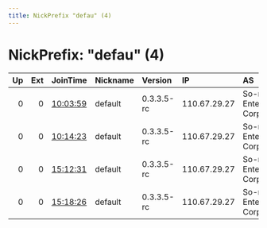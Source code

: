 ```yaml
---
title: NickPrefix "defau" (4)
---
```


# NickPrefix: "defau" (4)

|   Up |   Ext | JoinTime                                                                                            | Nickname   | Version    | IP           | AS                               | CC   |   ORp |   Dirp | OS      | Contact   |   eFamMembers |
|-----:|------:|:----------------------------------------------------------------------------------------------------|:-----------|:-----------|:-------------|:---------------------------------|:-----|------:|-------:|:--------|:----------|--------------:|
|    0 |     0 | [10:03:59](https://metrics.torproject.org/rs.html#details/7E97C411AB78E2342CD6F7522898B39E68CA11DD) | default    | 0.3.3.5-rc | 110.67.29.27 | So-net Entertainment Corporation | jp   | 21093 |      0 | Windows | None      |             1 |
|    0 |     0 | [10:14:23](https://metrics.torproject.org/rs.html#details/430460DBEFD7F206D684D16634127446917979A3) | default    | 0.3.3.5-rc | 110.67.29.27 | So-net Entertainment Corporation | jp   | 21093 |      0 | Windows | None      |             1 |
|    0 |     0 | [15:12:31](https://metrics.torproject.org/rs.html#details/3CC85813E81E27A21F797CD4BF3EC8479878A68F) | default    | 0.3.3.5-rc | 110.67.29.27 | So-net Entertainment Corporation | jp   | 21093 |      0 | Windows | None      |             1 |
|    0 |     0 | [15:18:26](https://metrics.torproject.org/rs.html#details/0D9A532F0C3AC31CA4A9F6C5FED851B677AA00A6) | default    | 0.3.3.5-rc | 110.67.29.27 | So-net Entertainment Corporation | jp   | 21093 |      0 | Windows | None      |             1 |
